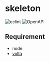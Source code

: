 # skeleton
![eclint](https://github.com/chouxcreams/skeleton/actions/workflows/eclint.yml/badge.svg)
![OpenAPI](https://github.com/chouxcreams/skeleton/actions/workflows/openapi.yml/badge.svg)

## Requirement
- node
- [volta](https://github.com/volta-cli/volta)
